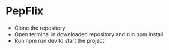 # PepFlix

- Clone the repository
- Open terminal in downloaded repository and run npm install
- Run npm run dev to start the project.
